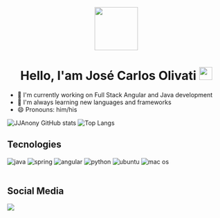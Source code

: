 <div id="header" align="center">
  <img src="https://media.giphy.com/media/v1.Y2lkPTc5MGI3NjExeHFsYmJ1djlzNWRuOWhydzZtbGc5Njh2aDh0cWN1dWMwbHJ1ZHRmdCZlcD12MV9pbnRlcm5hbF9naWZfYnlfaWQmY3Q9dHM/3SL41WtN5l9DNdPJGs/giphy.gif" width="100"/>

  <h1>
    Hello, I'am José Carlos Olivati
    <img src="https://media.giphy.com/media/hvRJCLFzcasrR4ia7z/giphy.gif" width="30px"/>
  </h1>
  
</div>

- 🏢 I'm currently working on Full Stack Angular and Java development
- 🌱 I'm always learning new languages and frameworks
- 😄 Pronouns: him/his


![JJAnony GitHub stats](https://github-readme-stats.vercel.app/api?username=JJAnony&show_icons=true&theme=dark)
![Top Langs](https://github-readme-stats.vercel.app/api/top-langs/?username=JJAnony&layout=compact&theme=dark)

## Tecnologies

<div style="display: inline_block">
  <img align="center" alt="java" src="https://img.shields.io/badge/Java-ED8B00?style=for-the-badge&logo=openjdk&logoColor=white" />
  <img align="center" alt="spring" src="https://img.shields.io/badge/Spring-6DB33F?style=for-the-badge&logo=spring&logoColor=white" />
  <img align="center" alt="angular" src="https://img.shields.io/badge/Angular-DD0031?style=for-the-badge&logo=angular&logoColor=white" />
  <img align="center" alt="python" src="https://img.shields.io/badge/Python-14354C?style=for-the-badge&logo=python&logoColor=white" />
  <img align="center" alt="ubuntu" src="https://img.shields.io/badge/Ubuntu-E95420?style=for-the-badge&logo=ubuntu&logoColor=white" />
  <img align="center" alt="mac os" src="https://img.shields.io/badge/mac%20os-000000?style=for-the-badge&logo=apple&logoColor=white" />
</div><br/>

## Social Media

<div style="display: inline_block">
    <a href="https://www.linkedin.com/in/junior-olivati" target="_blank"><img src="https://img.shields.io/badge/-LinkedIn-%230077B5?style=for-the-badge&logo=linkedin&logoColor=white" target="_blank"></a> 
</div>
